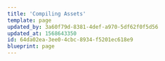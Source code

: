 ```yaml
---
title: 'Compiling Assets'
template: page
updated_by: 3a60f79d-8381-4def-a970-5df62f0f5d56
updated_at: 1568643350
id: 64da02ea-3ee0-4cbc-8934-f5201ec618e9
blueprint: page
---
```

